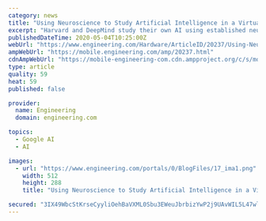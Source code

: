```yaml
---
category: news
title: "Using Neuroscience to Study Artificial Intelligence in a Virtual Rodent"
excerpt: "Harvard and DeepMind study their own AI using established neuroscientific experimentation. (Image courtesy of Alphabet.) Google’s DeepMind project is responsible for headline-grabbing wins for artificial intelligence (AI) over human capabilities."
publishedDateTime: 2020-05-04T10:25:00Z
webUrl: "https://www.engineering.com/Hardware/ArticleID/20237/Using-Neuroscience-to-Study-Artificial-Intelligence-in-a-Virtual-Rodent.aspx"
ampWebUrl: "https://mobile.engineering.com/amp/20237.html"
cdnAmpWebUrl: "https://mobile-engineering-com.cdn.ampproject.org/c/s/mobile.engineering.com/amp/20237.html"
type: article
quality: 59
heat: 59
published: false

provider:
  name: Engineering
  domain: engineering.com

topics:
  - Google AI
  - AI

images:
  - url: "https://www.engineering.com/portals/0/BlogFiles/17_ima1.png"
    width: 512
    height: 288
    title: "Using Neuroscience to Study Artificial Intelligence in a Virtual Rodent"

secured: "3IX49WbcStKrseCyyliOehBaVXML0Sbu3EWeuJbrbizYwP2j9UAvWIL5L47wlMUr0edembyQhxhkeb9CMip64D2YvQeiBfRsu70QQrgHzwxziuWfwlkNNt+YTFs2AjcKgxo+yVpZouTlFPchjwyt6jrv6tdyV1NrijKkWBBFjujCEnQZ2kg9B6/g7bvlS5UgI67Ta2fEeRyie9IpOMXlGXpDbC6DD5ovneIchRwqlICQYzPGBF/PKtvPveZmzaESR3DFUV7cgAj7vTcVdljnyTPvjlNJJ3S0u8A6D2PCAAFRZdxpX8muGsfrecUxyuUo;sfLTXQjiv5BumVEvhHz6RQ=="
---
```


